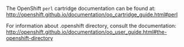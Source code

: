The OpenShift `perl` cartridge documentation can be found at:
http://openshift.github.io/documentation/oo_cartridge_guide.html#perl

For information about .openshift directory, consult the documentation:
http://openshift.github.io/documentation/oo_user_guide.html#the-openshift-directory
